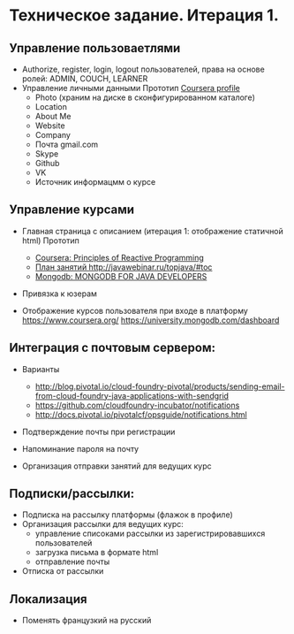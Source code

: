 Техническое задание. Итерация 1.
====================

Управление пользоваетлями
--------
-   Authorize, register, login, logout пользователей, права на основе ролей: ADMIN, COUCH, LEARNER
-   Управление личными данными 
    Прототип <a href="https://www.coursera.org/account/profile">Сoursera profile</a>
    -  Photo (храним на диске в сконфигурированном каталоге)
    -  Location
    -  About Me
    -  Website
    -  Company
    -  Почта gmail.com
    -  Skype
    -  Github
    -  VK
    -  Источник информацмм о курсе

Управление курсами
--------
-  Главная страница с описанием (итерация 1: отображение статичной html)
   Прототип 
   -  <a href="https://class.coursera.org/reactive-002/lecture">Сoursera: Principles of Reactive Programming</a>
   -  <a href="http://javawebinar.ru/topjava/#toc">План занятий http://javawebinar.ru/topjava/#toc</a>
   -  <a href="https://class.coursera.org/reactive-002/lecture">Mongodb: MONGODB FOR JAVA DEVELOPERS</a>
    
-  Привязка к юзерам
-  Отображение курсов пользователя при входе в платформу 
   https://www.coursera.org/
   https://university.mongodb.com/dashboard 
    
Интеграция с почтовым сервером:
-------
-  Варианты
   -  http://blog.pivotal.io/cloud-foundry-pivotal/products/sending-email-from-cloud-foundry-java-applications-with-sendgrid
   -  https://github.com/cloudfoundry-incubator/notifications
   -  http://docs.pivotal.io/pivotalcf/opsguide/notifications.html

-  Подтверждение почты при регистрации
-  Напоминание пароля на почту
-  Организация отправки занятий для ведущих курс   

Подписки/рассылки:
-------
-  Подписка на рассылку платформы (флажок в профиле) 
-  Организация рассылки для ведущих курс: 
   -  управление списоками рассылки из зарегистрировавшихся пользователей
   -  загрузка письма в формате html
   -  отправление почты
-  Отписка от рассылки    

Локализация
-----------
-  Поменять французкий на русский
